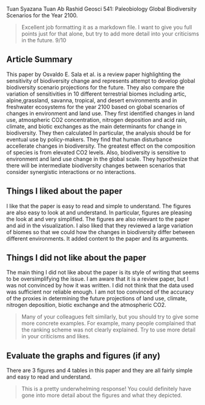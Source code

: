 Tuan Syazana Tuan Ab Rashid
Geosci 541: Paleobiology
Global Biodiversity Scenarios for the Year 2100.
 
> Excellent job formatting it as a markdown file. I want to give you full points just for that alone, but try to add more detail into your criticisms in the future. 9/10
 
## Article Summary

This paper by Osvaldo E. Sala et al. is a review paper highlighting the sensitivity of biodiversity change and represents attempt to develop global biodiversity scenario projections for the future. They also compare the variation of sensitivities in 10 different terrestrial biomes including artic, alpine,grassland, savanna, tropical, and desert environments and in freshwater ecosystems for the year 2100 based on global scenarios of changes in environment and land use. They first identified changes in land use, atmospheric CO2 concentration, nitrogen deposition and acid rain, climate, and biotic exchanges as the main determinants for change in biodiversity. They then calculated In particular, the analysis should be for eventual use by policy-makers. They find that human disturbance accellerate changes in biodiversity. The greatest effect on the composition of species is from elevated CO2 levels. Also, biodiversity is sensitive to environment and land use change in the global scale. They hypothesize that there will be intermediate biodiversity changes between scenarios that consider synergistic interactions or no interactions.

## Things I liked about the paper
      
I like that the paper is easy to read and simple to understand. The figures are also easy to look at and understand. In particular, figures are pleasing the look at and very simplified. The figures are also relevant to the paper and aid in the visualization. I also liked that they reviewed a large variation of biomes so that we could how the changes in biodiversity differ between different environments. It added content to the paper and its arguments. 

## Things I did not like about the paper

The main thing I did not like about the paper is its style of writing that seems to be oversimplifying the issue. I am aware that it is a review paper, but I was not convinced by how it was written. I did not think that the data used was sufficient nor reliable enough. I am not too convinced of the accuracy of the proxies in determining the future projections of land use, climate, nitrogen deposition, biotic exchange and the atmospheric CO2.

> Many of your colleagues felt similarly, but you should try to give some more concrete examples. For example, many people complained that the ranking scheme was not clearly explained. Try to use more detail in your criticisms and likes.

## Evaluate the graphs and figures (if any)

There are 3 figures and 4 tables in this paper and they are all fairly simple and easy to read and understand. 

> This is a pretty underwhelming response! You could definitely have gone into more detail about the figures and what they depicted.
